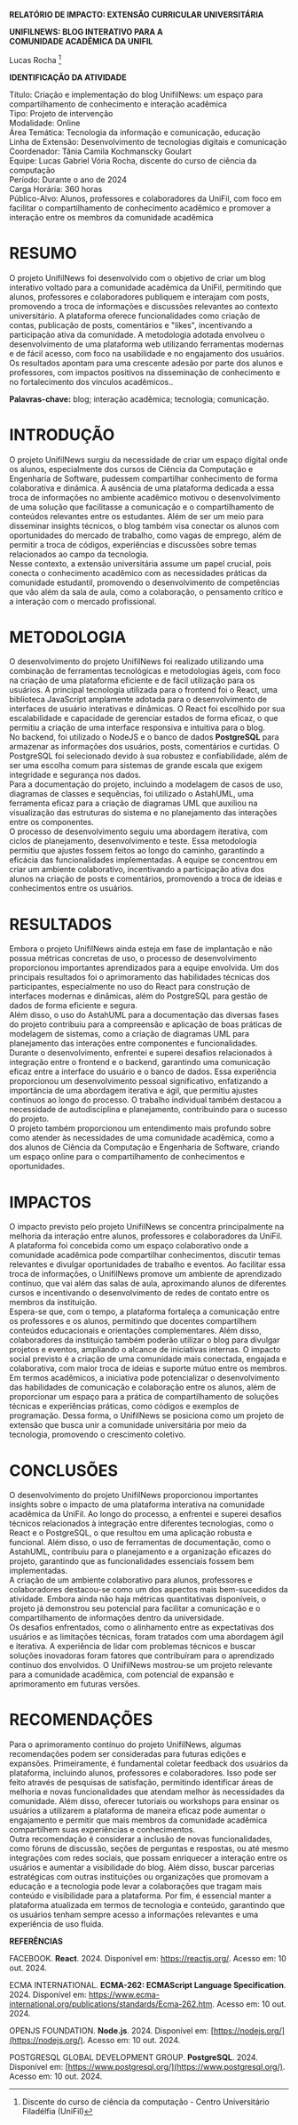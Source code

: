 **RELATÓRIO DE IMPACTO: EXTENSÃO CURRICULAR UNIVERSITÁRIA**

**UNIFILNEWS: BLOG INTERATIVO PARA A**   
**COMUNIDADE ACADÊMICA DA UNIFIL**

   
Lucas Rocha [^1]

**IDENTIFICAÇÃO DA ATIVIDADE**

Título: Criação e implementação do blog UnifilNews: um espaço para compartilhamento de conhecimento e interação acadêmica  
Tipo: Projeto de intervenção  
Modalidade: Online  
Área Temática: Tecnologia da informação e comunicação, educação  
Linha de Extensão: Desenvolvimento de tecnologias digitais e comunicação  
Coordenador: Tânia Camila Kochmanscky Goulart  
Equipe: Lucas Gabriel Vória Rocha, discente do curso de ciência da computação  
Período: Durante o ano de 2024  
Carga Horária: 360 horas  
Público-Alvo: Alunos, professores e colaboradores da UniFil, com foco em facilitar o compartilhamento de conhecimento acadêmico e promover a interação entre os membros da comunidade acadêmica

# **RESUMO**

O projeto UnifilNews foi desenvolvido com o objetivo de criar um blog interativo voltado para a comunidade acadêmica da UniFil, permitindo que alunos, professores e colaboradores publiquem e interajam com posts, promovendo a troca de informações e discussões relevantes ao contexto universitário. A plataforma oferece funcionalidades como criação de contas, publicação de posts, comentários e "likes", incentivando a participação ativa da comunidade. A metodologia adotada envolveu o desenvolvimento de uma plataforma web utilizando ferramentas modernas e de fácil acesso, com foco na usabilidade e no engajamento dos usuários. Os resultados apontam para uma crescente adesão por parte dos alunos e professores, com impactos positivos na disseminação de conhecimento e no fortalecimento dos vínculos acadêmicos..

**Palavras-chave:** blog; interação acadêmica; tecnologia; comunicação.

# **INTRODUÇÃO**

O projeto UnifilNews surgiu da necessidade de criar um espaço digital onde os alunos, especialmente dos cursos de Ciência da Computação e Engenharia de Software, pudessem compartilhar conhecimento de forma colaborativa e dinâmica. A ausência de uma plataforma dedicada a essa troca de informações no ambiente acadêmico motivou o desenvolvimento de uma solução que facilitasse a comunicação e o compartilhamento de conteúdos relevantes entre os estudantes. Além de ser um meio para disseminar insights técnicos, o blog também visa conectar os alunos com oportunidades do mercado de trabalho, como vagas de emprego, além de permitir a troca de códigos, experiências e discussões sobre temas relacionados ao campo da tecnologia.  
Nesse contexto, a extensão universitária assume um papel crucial, pois conecta o conhecimento acadêmico com as necessidades práticas da comunidade estudantil, promovendo o desenvolvimento de competências que vão além da sala de aula, como a colaboração, o pensamento crítico e a interação com o mercado profissional.

# **METODOLOGIA**

O desenvolvimento do projeto UnifilNews foi realizado utilizando uma combinação de ferramentas tecnológicas e metodologias ágeis, com foco na criação de uma plataforma eficiente e de fácil utilização para os usuários. A principal tecnologia utilizada para o frontend foi o React, uma biblioteca JavaScript amplamente adotada para o desenvolvimento de interfaces de usuário interativas e dinâmicas. O React foi escolhido por sua escalabilidade e capacidade de gerenciar estados de forma eficaz, o que permitiu a criação de uma interface responsiva e intuitiva para o blog.  
No backend, foi utilizado o NodeJS e o banco de dados **PostgreSQL** para armazenar as informações dos usuários, posts, comentários e curtidas. O PostgreSQL foi selecionado devido à sua robustez e confiabilidade, além de ser uma escolha comum para sistemas de grande escala que exigem integridade e segurança nos dados.  
Para a documentação do projeto, incluindo a modelagem de casos de uso, diagramas de classes e sequências, foi utilizado o AstahUML, uma ferramenta eficaz para a criação de diagramas UML que auxiliou na visualização das estruturas do sistema e no planejamento das interações entre os componentes.  
O processo de desenvolvimento seguiu uma abordagem iterativa, com ciclos de planejamento, desenvolvimento e teste. Essa metodologia permitiu que ajustes fossem feitos ao longo do caminho, garantindo a eficácia das funcionalidades implementadas. A equipe se concentrou em criar um ambiente colaborativo, incentivando a participação ativa dos alunos na criação de posts e comentários, promovendo a troca de ideias e conhecimentos entre os usuários.

# **RESULTADOS**

Embora o projeto UnifilNews ainda esteja em fase de implantação e não possua métricas concretas de uso, o processo de desenvolvimento proporcionou importantes aprendizados para a equipe envolvida. Um dos principais resultados foi o aprimoramento das habilidades técnicas dos participantes, especialmente no uso do React para construção de interfaces modernas e dinâmicas, além do PostgreSQL para gestão de dados de forma eficiente e segura.  
Além disso, o uso do AstahUML para a documentação das diversas fases do projeto contribuiu para a compreensão e aplicação de boas práticas de modelagem de sistemas, como a criação de diagramas UML para planejamento das interações entre componentes e funcionalidades.  
Durante o desenvolvimento, enfrentei e superei desafios relacionados à integração entre o frontend e o backend, garantindo uma comunicação eficaz entre a interface do usuário e o banco de dados. Essa experiência proporcionou um desenvolvimento pessoal significativo, enfatizando a importância de uma abordagem iterativa e ágil, que permitiu ajustes contínuos ao longo do processo. O trabalho individual também destacou a necessidade de autodisciplina e planejamento, contribuindo para o sucesso do projeto.  
O projeto também proporcionou um entendimento mais profundo sobre como atender às necessidades de uma comunidade acadêmica, como a dos alunos de Ciência da Computação e Engenharia de Software, criando um espaço online para o compartilhamento de conhecimentos e oportunidades.

# **IMPACTOS**

O impacto previsto pelo projeto UnifilNews se concentra principalmente na melhoria da interação entre alunos, professores e colaboradores da UniFil. A plataforma foi concebida como um espaço colaborativo onde a comunidade acadêmica pode compartilhar conhecimentos, discutir temas relevantes e divulgar oportunidades de trabalho e eventos. Ao facilitar essa troca de informações, o UnifilNews promove um ambiente de aprendizado contínuo, que vai além das salas de aula, aproximando alunos de diferentes cursos e incentivando o desenvolvimento de redes de contato entre os membros da instituição.  
Espera-se que, com o tempo, a plataforma fortaleça a comunicação entre os professores e os alunos, permitindo que docentes compartilhem conteúdos educacionais e orientações complementares. Além disso, colaboradores da instituição também poderão utilizar o blog para divulgar projetos e eventos, ampliando o alcance de iniciativas internas. O impacto social previsto é a criação de uma comunidade mais conectada, engajada e colaborativa, com maior troca de ideias e suporte mútuo entre os membros.  
Em termos acadêmicos, a iniciativa pode potencializar o desenvolvimento das habilidades de comunicação e colaboração entre os alunos, além de proporcionar um espaço para a prática de compartilhamento de soluções técnicas e experiências práticas, como códigos e exemplos de programação. Dessa forma, o UnifilNews se posiciona como um projeto de extensão que busca unir a comunidade universitária por meio da tecnologia, promovendo o crescimento coletivo.

# **CONCLUSÕES**

O desenvolvimento do projeto UnifilNews proporcionou importantes insights sobre o impacto de uma plataforma interativa na comunidade acadêmica da UniFil. Ao longo do processo, a enfrentei e superei desafios técnicos relacionados à integração entre diferentes tecnologias, como o React e o PostgreSQL, o que resultou em uma aplicação robusta e funcional. Além disso, o uso de ferramentas de documentação, como o AstahUML, contribuiu para o planejamento e a organização eficazes do projeto, garantindo que as funcionalidades essenciais fossem bem implementadas.  
A criação de um ambiente colaborativo para alunos, professores e colaboradores destacou-se como um dos aspectos mais bem-sucedidos da atividade. Embora ainda não haja métricas quantitativas disponíveis, o projeto já demonstrou seu potencial para facilitar a comunicação e o compartilhamento de informações dentro da universidade.  
Os desafios enfrentados, como o alinhamento entre as expectativas dos usuários e as limitações técnicas, foram tratados com uma abordagem ágil e iterativa. A experiência de lidar com problemas técnicos e buscar soluções inovadoras foram fatores que contribuíram para o aprendizado contínuo dos envolvidos. O UnifilNews mostrou-se um projeto relevante para a comunidade acadêmica, com potencial de expansão e aprimoramento em futuras versões.

# **RECOMENDAÇÕES**

Para o aprimoramento contínuo do projeto UnifilNews, algumas recomendações podem ser consideradas para futuras edições e expansões. Primeiramente, é fundamental coletar feedback dos usuários da plataforma, incluindo alunos, professores e colaboradores. Isso pode ser feito através de pesquisas de satisfação, permitindo identificar áreas de melhoria e novas funcionalidades que atendam melhor às necessidades da comunidade. Além disso, oferecer tutoriais ou workshops para ensinar os usuários a utilizarem a plataforma de maneira eficaz pode aumentar o engajamento e permitir que mais membros da comunidade acadêmica compartilhem suas experiências e conhecimentos.  
Outra recomendação é considerar a inclusão de novas funcionalidades, como fóruns de discussão, seções de perguntas e respostas, ou até mesmo integrações com redes sociais, que possam enriquecer a interação entre os usuários e aumentar a visibilidade do blog. Além disso, buscar parcerias estratégicas com outras instituições ou organizações que promovam a educação e a tecnologia pode levar a colaborações que tragam mais conteúdo e visibilidade para a plataforma. Por fim, é essencial manter a plataforma atualizada em termos de tecnologia e conteúdo, garantindo que os usuários tenham sempre acesso a informações relevantes e uma experiência de uso fluida.

**REFERÊNCIAS**

FACEBOOK. **React**. 2024\. Disponível em: https://reactjs.org/. Acesso em: 10 out. 2024\.

ECMA INTERNATIONAL. **ECMA-262: ECMAScript Language Specification**. 2024\. Disponível em: https://www.ecma-international.org/publications/standards/Ecma-262.htm. Acesso em: 10 out. 2024\.

OPENJS FOUNDATION. **Node.js**. 2024\. Disponível em: [https://nodejs.org/](https://nodejs.org/). Acesso em: 10 out. 2024\.

POSTGRESQL GLOBAL DEVELOPMENT GROUP. **PostgreSQL**. 2024\. Disponível em: [https://www.postgresql.org/](https://www.postgresql.org/). Acesso em: 10 out. 2024\.

[^1]:  Discente do curso de ciência da computação \- Centro Universitário Filadélfia (UniFil)
